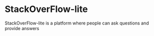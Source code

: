 # StackOverFlow-lite
StackOverFlow-lite is a platform where people can ask questions and provide answers
